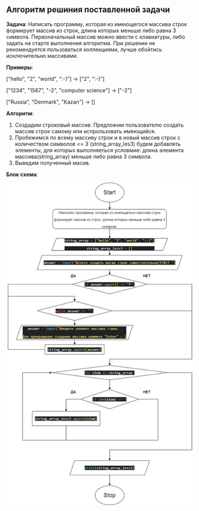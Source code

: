 ## Алгоритм решиния поставленной задачи

**Задача**: Написать программу, которая из имеющегося массива строк формирует массив из строк, длина которых меньше либо равна 3 символа. Первоначальный массив можно ввести с клавиатуры, либо задать на старте выполнения алгоритма. При решении не рекомендуется пользоваться коллекциями, лучше обойтись исключительно массивами.

**Примеры**:

["hello", "2", "world", ":-)"] -> ["2", ":-)"]

["1234", "1567", "-2", "computer science"] -> ["-2"]

["Russia", "Denmark", "Kazan"] -> []

**Алгоритм**:

1. Создадим строковый массив: Предложим пользователю создать массив строк самому или испрользовать имеющийся.
2. Пробежимся по всему массиву строк и в новый массив строк с количеством символов <= 3 (string_array_les3) будем добавлять элементы, для которых выполняеться условмие: длина элемента массива(string_array) меньше либо равна 3 символа.
3. Выведим полученный масив.


**Блок схема**:

![block diagram](https://github.com/XYI7I/GeekBrains/blob/main/Geek/Spec/taskBS.png)